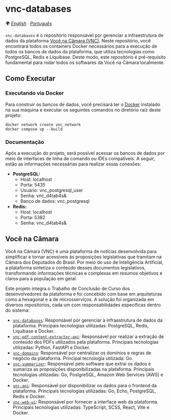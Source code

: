 # vnc-databases

🌍 *[English](README.md) ∙ [Português](README_pt.md)*

`vnc-databases` é o repositório responsável por gerenciar a infraestrutura de dados da plataforma
[Você na Câmara (VNC)](#você-na-câmara). Neste repositório, você encontrará todos os containers Docker necessários para
a execução de todos os bancos de dados da plataforma, que utiliza tecnologias como PostgreSQL, Redis e Liquibase. Deste
modo, este repositório é pré-requisito fundamental para rodar todos os softwares da Você na Câmara localmente.

## Como Executar

### Executando via Docker

Para construir os bancos de dados, você precisará ter o [Docker](https://www.docker.com) instalado na sua máquina e
executar os seguintes comandos no diretório raiz deste projeto:

````shell
docker network create vnc_network
docker compose up --build
````

### Documentação

Após a execução do projeto, será possível acessar os bancos de dados por meio de interfaces de linha de comando ou IDEs
compatíveis. A seguir, estão as informações necessárias para realizar essas conexões:

* **PostgreSQL:**
  * Host: localhost
  * Porta: 5435
  * Usuário: vnc_postgresql_user
  * Senha: vnc_d4tab4s&
  * Banco de dados: vnc_postgresql
* **Redis:** 
  * Host: localhost
  * Porta: 5382
  * Senha: vnc_d4tab4s&

## Você na Câmara

Você na Câmara (VNC) é uma plataforma de notícias desenvolvida para simplificar e tornar acessíveis às proposições
legislativas que tramitam na Câmara dos Deputados do Brasil. Por meio do uso de Inteligência Artificial, a plataforma
sintetiza o conteúdo desses documentos legislativos, transformando informações técnicas e complexas em resumos objetivos
e claros para a população em geral.

Este projeto integra o Trabalho de Conclusão de Curso dos desenvolvedores da plataforma e foi concebido com base
em arquiteturas como a hexagonal e a de microsserviços. A solução foi organizada em diversos repositórios, cada um com
responsabilidades específicas dentro do sistema:

* [`vnc-databases`](https://github.com/devlucassantos/vnc-databases): Responsável por gerenciar a infraestrutura de
  dados da plataforma. Principais tecnologias utilizadas: PostgreSQL, Redis, Liquibase e Docker.
* [`vnc-pdf-content-extractor-api`](https://github.com/devlucassantos/vnc-pdf-content-extractor-api): Responsável por
  realizar a extração de conteúdo dos PDFs utilizados pela plataforma. Principais tecnologias utilizadas: Python, 
  FastAPI e Docker.
* [`vnc-domains`](https://github.com/devlucassantos/vnc-domains): Responsável por centralizar os domínios e regras de
  negócio da plataforma. Principal tecnologia utilizada: Go.
* [`vnc-summarizer`](https://github.com/devlucassantos/vnc-summarizer): Responsável pelo software que extrai os dados e
  sumariza as proposições disponibilizadas na plataforma. Principais tecnologias utilizadas: Go, PostgreSQL, Amazon Web
  Services (AWS) e Docker.
* [`vnc-api`](https://github.com/devlucassantos/vnc-api): Responsável por disponibilizar os dados para o frontend da
  plataforma. Principais tecnologias utilizadas: Go, Echo, PostgreSQL, Redis e Docker.
* [`vnc-web-ui`](https://github.com/devlucassantos/vnc-web-ui): Responsável por fornecer a interface web da plataforma.
  Principais tecnologias utilizadas: TypeScript, SCSS, React, Vite e Docker.
